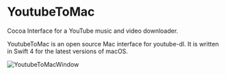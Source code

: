# YoutubeToMac
Cocoa Interface for a YouTube music and video downloader.

YoutubeToMac is an open source Mac interface for youtube-dl. It is written in Swift 4 for the latest versions of macOS.

![YoutubeToMacWindow](https://github.com/PeerGroupSoftware/Youtube-To-Mac/blob/master/YTMWindow2.png)
